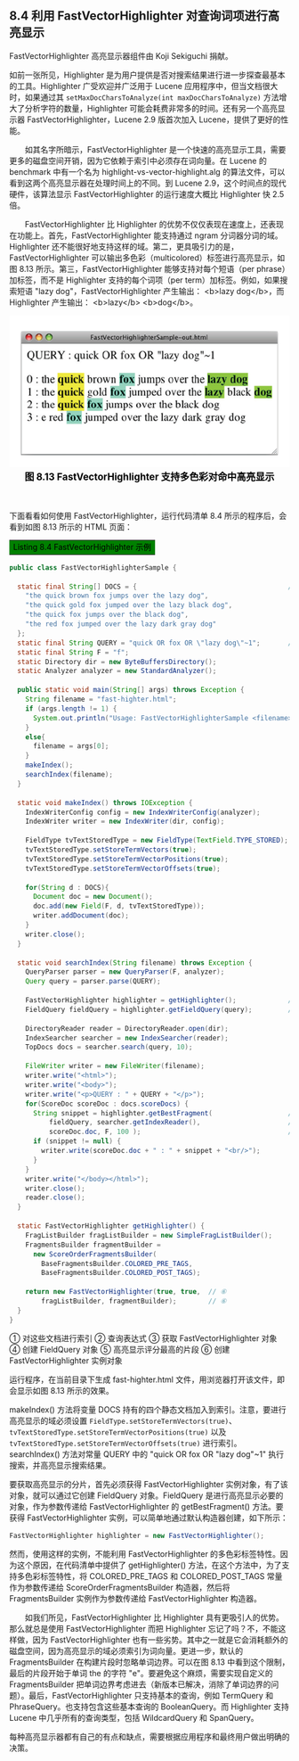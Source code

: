 ## 8.4 利用 FastVectorHighlighter 对查询词项进行高亮显示 ##

FastVectorHighlighter 高亮显示器组件由 Koji Sekiguchi 捐献。

如前一张所见，Highlighter 是为用户提供是否对搜索结果进行进一步探查最基本的工具。Highlighter 广受欢迎并广泛用于 Lucene 应用程序中，但当文档很大时，如果通过其 `setMaxDocCharsToAnalyze(int maxDocCharsToAnalyze)` 方法增大了分析字符的数量，Highlighter 可能会耗费非常多的时间。还有另一个高亮显示器 FastVectorHighlighter，Lucene 2.9 版首次加入 Lucene，提供了更好的性能。

&emsp;&emsp;如其名字所暗示，FastVectorHighlighter 是一个快速的高亮显示工具，需要更多的磁盘空间开销，因为它依赖于索引中必须存在词向量。在 Lucene 的 benchmark 中有一个名为 highlight-vs-vector-highlight.alg 的算法文件，可以看到这两个高亮显示器在处理时间上的不同。到 Lucene 2.9，这个时间点的现代硬件，该算法显示 FastVectorHighlighter 的运行速度大概比 Highlighter 快 2.5 倍。

&emsp;&emsp;FastVectorHighlighter 比 Highlighter 的优势不仅仅表现在速度上，还表现在功能上。首先，FastVectorHighlighter 能支持通过 ngram 分词器分词的域。Highlighter 还不能很好地支持这样的域。第二，更具吸引力的是，FastVectorHighlighter 可以输出多色彩（multicolored）标签进行高亮显示，如图 8.13 所示。第三，FastVectorHighlighter 能够支持对每个短语（per phrase）加标签，而不是 Highlighter 支持的每个词项（per term）加标签。例如，如果搜索短语 "lazy dog"，FastVectorHighlighter 产生输出： \<b\>lazy dog\</b\>，而 Highlighter 产生输出： \<b\>lazy\</b\> \<b\>dog\</b\>。


<div align=center><img src="../../image/FastVectorHighlighter.png" /></div>
<div align=center style="font-weight:bold;color:black;font-size:17px;">图 8.13 FastVectorHighlighter 支持多色彩对命中高亮显示</div>
<br /><br />


下面看看如何使用 FastVectorHighlighter，运行代码清单 8.4 所示的程序后，会看到如图 8.13 所示的 HTML 页面：

<table width="100%"><tr><td bgcolor=green><font color=black>Listing 8.4 FastVectorHighlighter 示例</td></tr></table>


```java
public class FastVectorHighlighterSample {

  static final String[] DOCS = {                                      // ①
    "the quick brown fox jumps over the lazy dog",
    "the quick gold fox jumped over the lazy black dog",
    "the quick fox jumps over the black dog",
    "the red fox jumped over the lazy dark gray dog"
  };
  static final String QUERY = "quick OR fox OR \"lazy dog\"~1";       // ②
  static final String F = "f";
  static Directory dir = new ByteBuffersDirectory();
  static Analyzer analyzer = new StandardAnalyzer();

  public static void main(String[] args) throws Exception {
    String filename = "fast-highter.html";
    if (args.length != 1) {
      System.out.println("Usage: FastVectorHighlighterSample <filename>");
    }
    else{
      filename = args[0];
    }
    makeIndex();
    searchIndex(filename);
  }

  static void makeIndex() throws IOException {
    IndexWriterConfig config = new IndexWriterConfig(analyzer);
    IndexWriter writer = new IndexWriter(dir, config);

    FieldType tvTextStoredType = new FieldType(TextField.TYPE_STORED);
    tvTextStoredType.setStoreTermVectors(true);
    tvTextStoredType.setStoreTermVectorPositions(true);
    tvTextStoredType.setStoreTermVectorOffsets(true);

    for(String d : DOCS){
      Document doc = new Document();
      doc.add(new Field(F, d, tvTextStoredType));
      writer.addDocument(doc);
    }
    writer.close();
  }
  
  static void searchIndex(String filename) throws Exception {
    QueryParser parser = new QueryParser(F, analyzer);
    Query query = parser.parse(QUERY);

    FastVectorHighlighter highlighter = getHighlighter();             // ③
    FieldQuery fieldQuery = highlighter.getFieldQuery(query);         // ④

    DirectoryReader reader = DirectoryReader.open(dir);
    IndexSearcher searcher = new IndexSearcher(reader);
    TopDocs docs = searcher.search(query, 10);                       

    FileWriter writer = new FileWriter(filename);
    writer.write("<html>");
    writer.write("<body>");
    writer.write("<p>QUERY : " + QUERY + "</p>");
    for(ScoreDoc scoreDoc : docs.scoreDocs) {
      String snippet = highlighter.getBestFragment(                   // ⑤
          fieldQuery, searcher.getIndexReader(),                      // ⑤
          scoreDoc.doc, F, 100 );                                     // ⑤
      if (snippet != null) {
        writer.write(scoreDoc.doc + " : " + snippet + "<br/>");
      }
    }
    writer.write("</body></html>");
    writer.close();
    reader.close();
  }
  
  static FastVectorHighlighter getHighlighter() {
    FragListBuilder fragListBuilder = new SimpleFragListBuilder();    
    FragmentsBuilder fragmentBuilder =
      new ScoreOrderFragmentsBuilder(
        BaseFragmentsBuilder.COLORED_PRE_TAGS,
        BaseFragmentsBuilder.COLORED_POST_TAGS);

    return new FastVectorHighlighter(true, true,  // ⑥
        fragListBuilder, fragmentBuilder);        // ⑥
  }
}

```

① 对这些文档进行索引
② 查询表达式
③ 获取 FastVectorHighlighter 对象
④ 创建 FieldQuery 对象
⑤ 高亮显示评分最高的片段
⑥ 创建 FastVectorHighlighter 实例对象

运行程序，在当前目录下生成 fast-highter.html 文件，用浏览器打开该文件，即会显示如图 8.13 所示的效果。

makeIndex() 方法将变量 DOCS 持有的四个静态文档加入到索引。注意，要进行高亮显示的域必须设置 `FieldType.setStoreTermVectors(true)`、`tvTextStoredType.setStoreTermVectorPositions(true)` 以及  `tvTextStoredType.setStoreTermVectorOffsets(true)` 进行索引。searchIndex() 方法对常量 QUERY 中的 "quick OR fox OR \"lazy dog\"~1" 执行搜索，并高亮显示搜索结果。

要获取高亮显示的分片，首先必须获得 FastVectorHighlighter 实例对象，有了该对象，就可以通过它创建 FieldQuery 对象。FieldQuery 是进行高亮显示必要的对象，作为参数传递给 FastVectorHighlighter 的 getBestFragment() 方法。要获得 FastVectorHighlighter 实例，可以简单地通过默认构造器创建，如下所示：

```java
FastVectorHighlighter highlighter = new FastVectorHighlighter();
```

然而，使用这样的实例，不能利用 FastVectorHighlighter 的多色彩标签特性。因为这个原因，在代码清单中提供了 getHighlighter() 方法，在这个方法中，为了支持多色彩标签特性，将 COLORED_PRE_TAGS 和 COLORED_POST_TAGS 常量作为参数传递给 ScoreOrderFragmentsBuilder 构造器，然后将 FragmentsBuilder 实例作为参数传递给 FastVectorHighlighter 构造器。

&emsp;&emsp;如我们所见，FastVectorHighlighter 比 Highlighter 具有更吸引人的优势。那么就总是使用 FastVectorHighlighter 而把 Highlighter 忘记了吗？不，不能这样做，因为 FastVectorHighlighter 也有一些劣势。其中之一就是它会消耗额外的磁盘空间，因为高亮显示的域必须索引为词向量。更进一步，默认的 FragmentsBuilder 在构建片段时忽略单词边界。可以在图 8.13 中看到这个限制，最后的片段开始于单词 the 的字符 "e"。要避免这个麻烦，需要实现自定义的 FragmentsBuilder 把单词边界考虑进去（新版本已解决，消除了单词边界的问题）。最后，FastVectorHighlighter 只支持基本的查询，例如 TermQuery 和 PhraseQuery。也支持包含这些基本查询的 BooleanQuery。而 Highlighter 支持 Lucene 中几乎所有的查询类型，包括 WildcardQuery 和 SpanQuery。

每种高亮显示器都有自己的有点和缺点，需要根据应用程序和最终用户做出明确的决策。
































